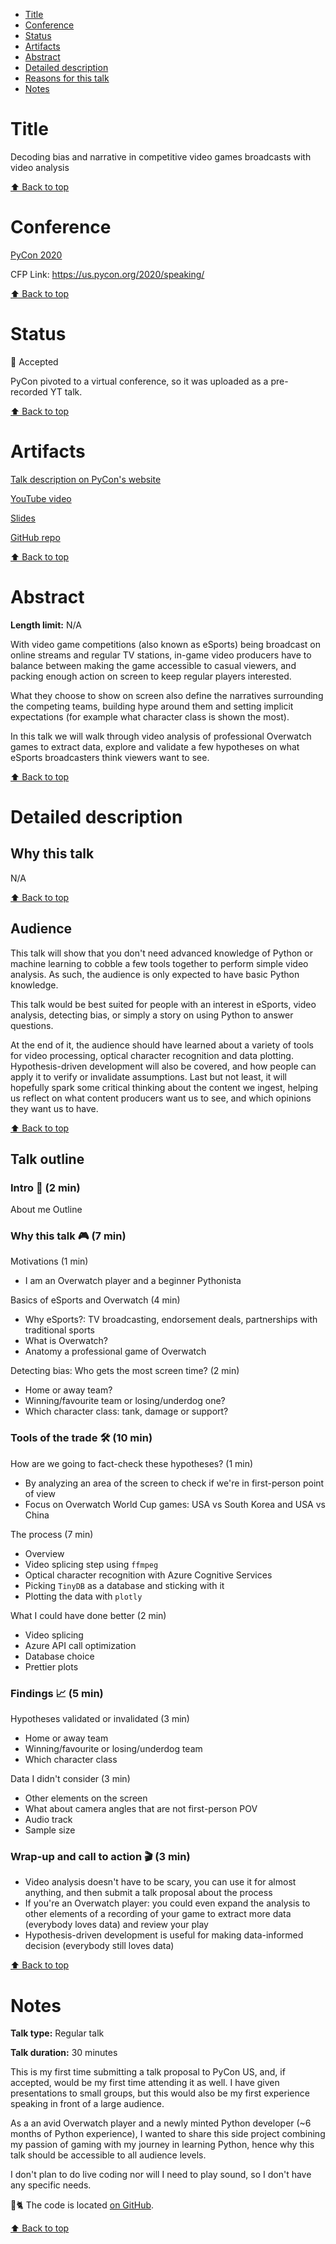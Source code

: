 - [Title](#title)
- [Conference](#conference)
- [Status](#status)
- [Artifacts](#artifacts)
- [Abstract](#abstract)
- [Detailed description](#detailed-description)
- [Reasons for this talk](#reasons-for-this-talk)
- [Notes](#notes)

# Title

<!--- Proposal title -->

Decoding bias and narrative in competitive video games broadcasts with video analysis

[⬆️ Back to top](#title)

# Conference

<!--- Conference name and year + links -->

[PyCon 2020](https://us.pycon.org/2020/)

CFP Link: https://us.pycon.org/2020/speaking/

[⬆️ Back to top](#title)

# Status

<!--- 🎉 Accepted, 🚮 Rejected, 🚪 Withdrawn -->

🎉 Accepted

PyCon pivoted to a virtual conference, so it was uploaded as a pre-recorded YT talk.

[⬆️ Back to top](#title)

# Artifacts

<!--- Links to recording, speaker page, slides etc. But also reason for rejection, if any. -->

[Talk description on PyCon's website](https://us.pycon.org/2020/schedule/presentation/107/)

[YouTube video](https://www.youtube.com/watch?v=0HzbyQPKW9E)

[Slides](https://speakerdeck.com/kimadeline/pycon-us-2020-decoding-bias-and-narrative-in-competitive-video-games-broadcasts-with-video-analysis)

[GitHub repo](<(https://github.com/kimadeline/overwatch-ocr)>)

[⬆️ Back to top](#title)

# Abstract

**Length limit:** N/A

With video game competitions (also known as eSports) being broadcast on online streams and regular TV stations, in-game video producers have to balance between making the game accessible to casual viewers, and packing enough action on screen to keep regular players interested.

What they choose to show on screen also define the narratives surrounding the competing teams, building hype around them and setting implicit expectations (for example what character class is shown the most).

In this talk we will walk through video analysis of professional Overwatch games to extract data, explore and validate a few hypotheses on what eSports broadcasters think viewers want to see.

[⬆️ Back to top](#title)

# Detailed description

## Why this talk

<!-- Optional, depends on the proposal -->

N/A

[⬆️ Back to top](#title)

## Audience

<!-- Optional, depends on the proposal -->

This talk will show that you don't need advanced knowledge of Python or machine learning to cobble a few tools together to perform simple video analysis. As such, the audience is only expected to have basic Python knowledge.

This talk would be best suited for people with an interest in eSports, video analysis, detecting bias, or simply a story on using Python to answer questions.

At the end of it, the audience should have learned about a variety of tools for video processing, optical character recognition and data plotting. Hypothesis-driven development will also be covered, and how people can apply it to verify or invalidate assumptions. Last but not least, it will hopefully spark some critical thinking about the content we ingest, helping us reflect on what content producers want us to see, and which opinions they want us to have.

[⬆️ Back to top](#title)

## Talk outline

<!-- Include time breakdown if any -->

### Intro 👋 (2 min)

About me
Outline

### Why this talk 🎮 (7 min)

Motivations (1 min)

- I am an Overwatch player and a beginner Pythonista

Basics of eSports and Overwatch (4 min)

- Why eSports?: TV broadcasting, endorsement deals, partnerships with traditional sports
- What is Overwatch?
- Anatomy a professional game of Overwatch

Detecting bias: Who gets the most screen time? (2 min)

- Home or away team?
- Winning/favourite team or losing/underdog one?
- Which character class: tank, damage or support?

### Tools of the trade 🛠 (10 min)

How are we going to fact-check these hypotheses? (1 min)

- By analyzing an area of the screen to check if we're in first-person point of view
- Focus on Overwatch World Cup games: USA vs South Korea and USA vs China

The process (7 min)

- Overview
- Video splicing step using `ffmpeg`
- Optical character recognition with Azure Cognitive Services
- Picking `TinyDB` as a database and sticking with it
- Plotting the data with `plotly`

What I could have done better (2 min)

- Video splicing
- Azure API call optimization
- Database choice
- Prettier plots

### Findings 📈 (5 min)

Hypotheses validated or invalidated (3 min)

- Home or away team
- Winning/favourite or losing/underdog team
- Which character class

Data I didn't consider (3 min)

- Other elements on the screen
- What about camera angles that are not first-person POV
- Audio track
- Sample size

### Wrap-up and call to action 🎬 (3 min)

- Video analysis doesn't have to be scary, you can use it for almost anything, and then submit a talk proposal about the process
- If you're an Overwatch player: you could even expand the analysis to other elements of a recording of your game to extract more data (everybody loves data) and review your play
- Hypothesis-driven development is useful for making data-informed decision (everybody still loves data)

[⬆️ Back to top](#title)

# Notes

<!---
Optionally, anything that doesn't fit in other sections:
Any additional equipment you might need, whether or not you’ve given this talk before, etc.
-->

**Talk type:** Regular talk

**Talk duration:** 30 minutes

This is my first time submitting a talk proposal to PyCon US, and, if accepted, would be my first time attending it as well. I have given presentations to small groups, but this would also be my first experience speaking in front of a large audience.

As a an avid Overwatch player and a newly minted Python developer (~6 months of Python experience), I wanted to share this side project combining my passion of gaming with my journey in learning Python, hence why this talk should be accessible to all audience levels.

I don't plan to do live coding nor will I need to play sound, so I don't have any specific needs.

🐙🐈 The code is located [on GitHub](https://github.com/kimadeline/overwatch-ocr).

[⬆️ Back to top](#title)
